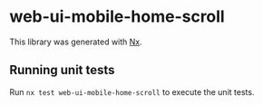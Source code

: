 # web-ui-mobile-home-scroll

This library was generated with [Nx](https://nx.dev).

## Running unit tests

Run `nx test web-ui-mobile-home-scroll` to execute the unit tests.
